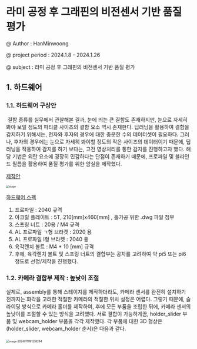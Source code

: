 # 라미 공정 후 그래핀의 비전센서 기반 품질 평가

@ Author : HanMinwoong

@ project period : 2024.1.8 - 2024.1.26

@ subject : 라미 공정 후 그래핀의 비전센서 기반 품질 평가



## 1. 하드웨어

### 1.1. 하드웨어 구상안

​	결함 종류를 실무에서 관찰해본 결과, 눈에 띄는 큰 결함도 존재하지만, 눈으로 자세히 봐야 보일 정도의 파티클 사이즈의 결함 요소 역시 존재한다. 딥러닝을 활용하여 결함을 감지하기 위해서는, 전자와 후자의 경우에 대한 충분한 수의 데이터셋이 필요하다. 그러나, 후자의 경우에는 눈으로 자세히 봐야할 정도의 작은 사이즈의 데이터이기 때문에, 딥러닝을 적용하여 감지를 하기 보다는, 고전 영상처리를 통한 감지를 진행하고자 했다. 해당 기법은 외란 요소에 굉장히 민감하다는 단점이 존재하기 때문에, 프로파일 및 블라인드 필름을 활용하여 품질 평가를 위한 암실을 제작했다.

<u>제작안</u>

<img src="https://github.com/HanMinung/DLIP/assets/99113269/b76b861f-25d5-4e55-bd77-9b90ab271819" alt="stage" style="zoom:50%;" />

<u>하드웨어 스펙</u>

1) 프로파일 : 2040 규격
2) 아크릴 플레이트 : 5T, 210[mm]x460[mm] , 홀가공 위한 .dwg 파일 첨부
3) 스프링 너트 : 20용 / M4 규격
4) AL 프로파일 ㄱ형 브라켓 : 2020 용
5) AL 프로파일 I형 브라켓 : 2040 용
6) 육각렌치 볼트 : M4 * 10 [mm] 규격
7) 후에, 육각렌치 볼트 및 스프링 너트의 결합부는 공차를 고려하여 약 pi5 또는 pi6 정도로 선정/제작을 진행했다.



### 1.2. 카메라 결합부 제작 : 높낮이 조절

실제로, assembly를 통해 스테이지를 제작하더라도, 카메라 센서를 완전히 설치하기 전까지는 화각을 고려한 적절한 카메라의 적절한 위치 설정은 어렵다. 그렇기 때문에, 슬라이딩 방식으로 카메라 홀더를 제작하여, 후에 모든 부품을 조립한 뒤에, 카메라 센서의 높낮이를 조절할 수 있는 방식을 고려했다. 서로 결합이 가능하게끔, holder_slider 부품 및 webcam_holder 부품을 각각 제작했다. 각 부품에 대한 3D 형상은 (holder_slider, webcam_holder 순서)은 다음과 같다.

​                                                 <img src="C:\Users\hanmu\AppData\Roaming\Typora\typora-user-images\image-20240111161238294.png" alt="image-20240111161238294" style="zoom:50%;" />











